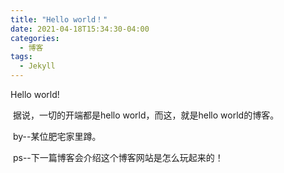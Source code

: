```yaml
---
title: "Hello world！"
date: 2021-04-18T15:34:30-04:00
categories:
  - 博客
tags:
  - Jekyll
---
```


Hello world!

​	据说，一切的开端都是hello world，而这，就是hello world的博客。

​	by--某位肥宅家里蹲。

​	ps--下一篇博客会介绍这个博客网站是怎么玩起来的！